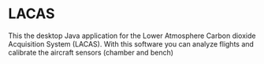 # LACAS
This the desktop Java application for the Lower Atmosphere Carbon dioxide Acquisition System (LACAS). With this software you can analyze flights and calibrate the aircraft sensors (chamber and bench)
